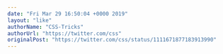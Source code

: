 ```yaml
---
date: "Fri Mar 29 16:50:04 +0000 2019"
layout: "like"
authorName: "CSS-Tricks"
authorUrl: "https://twitter.com/css"
originalPost: "https://twitter.com/css/status/1111671877183913990"
---
```

